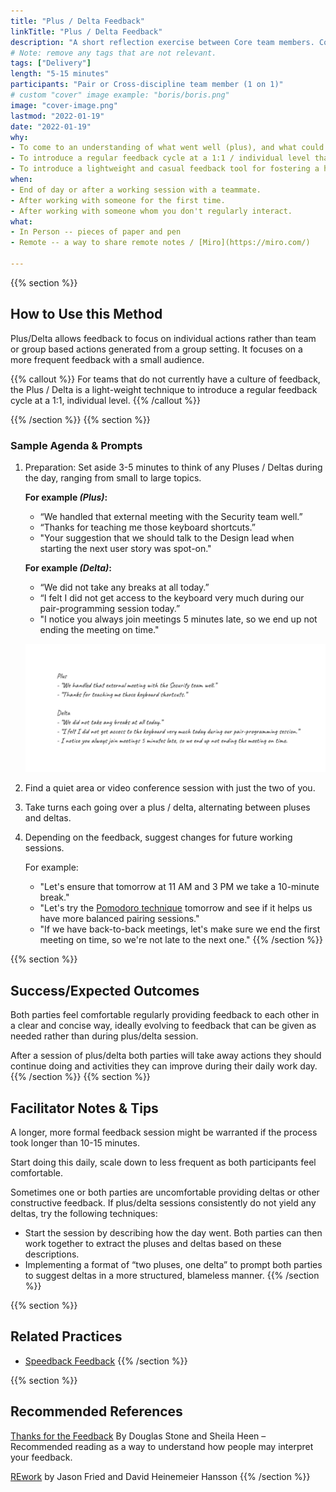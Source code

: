 ```yaml
---
title: "Plus / Delta Feedback"
linkTitle: "Plus / Delta Feedback"
description: "A short reflection exercise between Core team members. Commonly accomplished at the end of a pairing day."
# Note: remove any tags that are not relevant.
tags: ["Delivery"]
length: "5-15 minutes"
participants: "Pair or Cross-discipline team member (1 on 1)"
# custom "cover" image example: "boris/boris.png"
image: "cover-image.png" 
lastmod: "2022-01-19"
date: "2022-01-19"
why: 
- To come to an understanding of what went well (plus), and what could be changed to improve collaboration in future (delta).
- To introduce a regular feedback cycle at a 1:1 / individual level that allows for  personal feedback.
- To introduce a lightweight and casual feedback tool for fostering a healthy team feedback culture.
when:
- End of day or after a working session with a teammate. 
- After working with someone for the first time.
- After working with someone whom you don't regularly interact.
what:
- In Person -- pieces of paper and pen
- Remote -- a way to share remote notes / [Miro](https://miro.com/)

---
```

{{% section %}}

## How to Use this Method
Plus/Delta allows feedback to focus on individual actions rather than team or group based actions generated from a group setting. It focuses on a more frequent feedback with a small audience.

{{% callout %}}
For teams that do not currently have a culture of feedback, the Plus / Delta is a light-weight technique to introduce a regular feedback cycle at a 1:1, individual level.
{{% /callout %}}

{{% /section %}}
{{% section %}}
### Sample Agenda & Prompts
1. Preparation: Set aside 3-5 minutes to think of any Pluses / Deltas during the day, ranging from small to large topics.

   **For example _(Plus)_:**
   - “We handled that external meeting with the Security team well.”
   - “Thanks for teaching me those keyboard shortcuts.”
   - "Your suggestion that we should talk to the Design lead when starting the next user story was spot-on."

   **For example _(Delta)_:**
   - “We did not take any breaks at all today.”
   - “I felt I did not get access to the keyboard very much during our pair-programming session today.”
   - "I notice you always join meetings 5 minutes late, so we end up not ending the meeting on time."

   ![Plus-Delta-Example](images/example-1.png)

2. Find a quiet area or video conference session with just the two of you.

3. Take turns each going over a plus / delta, alternating between pluses and deltas.

5. Depending on the feedback, suggest changes for future working sessions.
   
   For example:
     - "Let's ensure that tomorrow at 11 AM and 3 PM we take a 10-minute break."
     - "Let's try the [Pomodoro technique](/learningpaths/application-development/pair-programming/#describe-the-mechanics-of-the-drivernavigator-style-of-pair-programming) tomorrow and see if it helps us have more balanced pairing sessions."
     - "If we have back-to-back meetings, let's make sure we end the first meeting on time, so we're not late to the next one."
{{% /section %}}

{{% section %}}
## Success/Expected Outcomes
Both parties feel comfortable regularly providing feedback to each other in a clear and concise way, ideally evolving to feedback that can be given as needed rather than during plus/delta session.

After a session of plus/delta both parties will take away actions they should continue doing and activities they can improve during their daily work day.
{{% /section %}}
{{% section %}}

## Facilitator Notes & Tips
A longer, more formal feedback session might be warranted if the process took longer than 10-15 minutes.

Start doing this daily, scale down to less frequent as both participants feel comfortable.

Sometimes one or both parties are uncomfortable providing deltas or other constructive feedback. If plus/delta sessions consistently do not yield any deltas, try the following techniques: 
- Start the session by describing how the day went. Both parties can then work together to extract the pluses and deltas based on these descriptions.
- Implementing a format of “two pluses, one delta” to prompt both parties to suggest deltas in a more structured, blameless manner.
{{% /section %}}

{{% section %}}
## Related Practices
- [Speedback Feedback](/practices/speedback)
{{% /section %}}


{{% section %}}
## Recommended References 
[Thanks for the Feedback](
https://www.penguinrandomhouse.com/books/313485/thanks-for-the-feedback-by-douglas-stone-and-sheila-heen/) By Douglas Stone and Sheila Heen
– Recommended reading as a way to understand how people may interpret your feedback.

[REwork](https://basecamp.com/books/rework) by Jason Fried and David Heinemeier Hansson
{{% /section %}}
